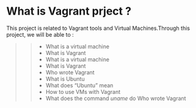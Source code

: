 # What is Vagrant prject ?

This project is related to Vagrant tools and Virtual Machines.Through this project, we will be able to :
>
>> - What is a virtual machine
>> - What is Vagrant   
>> - What is a virtual machine
>> - What is Vagrant
>> - Who wrote Vagrant
>> - What is Ubuntu
>> - What does “Ubuntu” mean
>> - How to use VMs with Vagrant
>> - What does the command *uname* do Who wrote Vagrant

